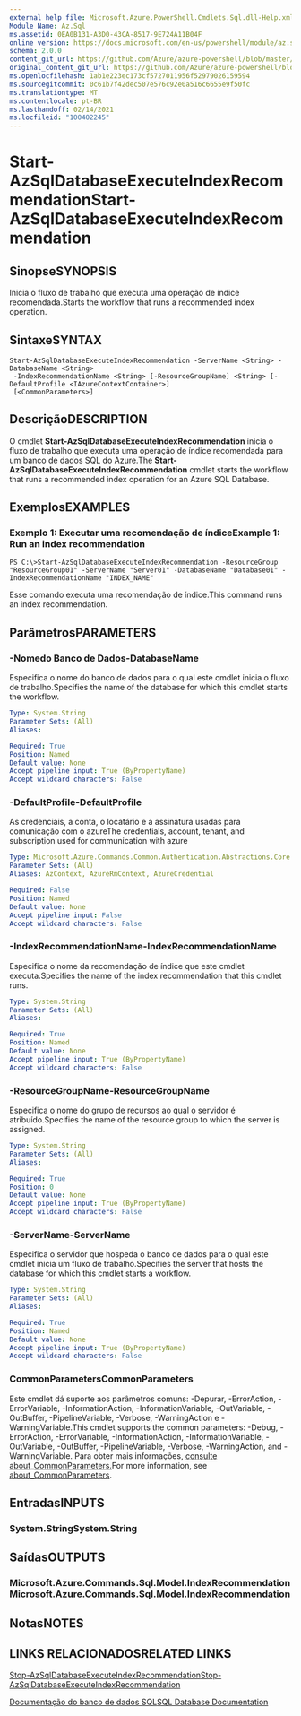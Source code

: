 ```yaml
---
external help file: Microsoft.Azure.PowerShell.Cmdlets.Sql.dll-Help.xml
Module Name: Az.Sql
ms.assetid: 0EA0B131-A3D0-43CA-8517-9E724A11B04F
online version: https://docs.microsoft.com/en-us/powershell/module/az.sql/start-azsqldatabaseexecuteindexrecommendation
schema: 2.0.0
content_git_url: https://github.com/Azure/azure-powershell/blob/master/src/Sql/Sql/help/Start-AzSqlDatabaseExecuteIndexRecommendation.md
original_content_git_url: https://github.com/Azure/azure-powershell/blob/master/src/Sql/Sql/help/Start-AzSqlDatabaseExecuteIndexRecommendation.md
ms.openlocfilehash: 1ab1e223ec173cf5727011956f52979026159594
ms.sourcegitcommit: 0c61b7f42dec507e576c92e0a516c6655e9f50fc
ms.translationtype: MT
ms.contentlocale: pt-BR
ms.lasthandoff: 02/14/2021
ms.locfileid: "100402245"
---
```

# <span data-ttu-id="a214e-101">Start-AzSqlDatabaseExecuteIndexRecommendation</span><span class="sxs-lookup"><span data-stu-id="a214e-101">Start-AzSqlDatabaseExecuteIndexRecommendation</span></span>

## <span data-ttu-id="a214e-102">Sinopse</span><span class="sxs-lookup"><span data-stu-id="a214e-102">SYNOPSIS</span></span>
<span data-ttu-id="a214e-103">Inicia o fluxo de trabalho que executa uma operação de índice recomendada.</span><span class="sxs-lookup"><span data-stu-id="a214e-103">Starts the workflow that runs a recommended index operation.</span></span>

## <span data-ttu-id="a214e-104">Sintaxe</span><span class="sxs-lookup"><span data-stu-id="a214e-104">SYNTAX</span></span>

```
Start-AzSqlDatabaseExecuteIndexRecommendation -ServerName <String> -DatabaseName <String>
 -IndexRecommendationName <String> [-ResourceGroupName] <String> [-DefaultProfile <IAzureContextContainer>]
 [<CommonParameters>]
```

## <span data-ttu-id="a214e-105">Descrição</span><span class="sxs-lookup"><span data-stu-id="a214e-105">DESCRIPTION</span></span>
<span data-ttu-id="a214e-106">O cmdlet **Start-AzSqlDatabaseExecuteIndexRecommendation** inicia o fluxo de trabalho que executa uma operação de índice recomendada para um banco de dados SQL do Azure.</span><span class="sxs-lookup"><span data-stu-id="a214e-106">The **Start-AzSqlDatabaseExecuteIndexRecommendation** cmdlet starts the workflow that runs a recommended index operation for an Azure SQL Database.</span></span>

## <span data-ttu-id="a214e-107">Exemplos</span><span class="sxs-lookup"><span data-stu-id="a214e-107">EXAMPLES</span></span>

### <span data-ttu-id="a214e-108">Exemplo 1: Executar uma recomendação de índice</span><span class="sxs-lookup"><span data-stu-id="a214e-108">Example 1: Run an index recommendation</span></span>
```
PS C:\>Start-AzSqlDatabaseExecuteIndexRecommendation -ResourceGroup "ResourceGroup01" -ServerName "Server01" -DatabaseName "Database01" -IndexRecommendationName "INDEX_NAME"
```

<span data-ttu-id="a214e-109">Esse comando executa uma recomendação de índice.</span><span class="sxs-lookup"><span data-stu-id="a214e-109">This command runs an index recommendation.</span></span>

## <span data-ttu-id="a214e-110">Parâmetros</span><span class="sxs-lookup"><span data-stu-id="a214e-110">PARAMETERS</span></span>

### <span data-ttu-id="a214e-111">-Nomedo Banco de Dados</span><span class="sxs-lookup"><span data-stu-id="a214e-111">-DatabaseName</span></span>
<span data-ttu-id="a214e-112">Especifica o nome do banco de dados para o qual este cmdlet inicia o fluxo de trabalho.</span><span class="sxs-lookup"><span data-stu-id="a214e-112">Specifies the name of the database for which this cmdlet starts the workflow.</span></span>

```yaml
Type: System.String
Parameter Sets: (All)
Aliases:

Required: True
Position: Named
Default value: None
Accept pipeline input: True (ByPropertyName)
Accept wildcard characters: False
```

### <span data-ttu-id="a214e-113">-DefaultProfile</span><span class="sxs-lookup"><span data-stu-id="a214e-113">-DefaultProfile</span></span>
<span data-ttu-id="a214e-114">As credenciais, a conta, o locatário e a assinatura usadas para comunicação com o azure</span><span class="sxs-lookup"><span data-stu-id="a214e-114">The credentials, account, tenant, and subscription used for communication with azure</span></span>

```yaml
Type: Microsoft.Azure.Commands.Common.Authentication.Abstractions.Core.IAzureContextContainer
Parameter Sets: (All)
Aliases: AzContext, AzureRmContext, AzureCredential

Required: False
Position: Named
Default value: None
Accept pipeline input: False
Accept wildcard characters: False
```

### <span data-ttu-id="a214e-115">-IndexRecommendationName</span><span class="sxs-lookup"><span data-stu-id="a214e-115">-IndexRecommendationName</span></span>
<span data-ttu-id="a214e-116">Especifica o nome da recomendação de índice que este cmdlet executa.</span><span class="sxs-lookup"><span data-stu-id="a214e-116">Specifies the name of the index recommendation that this cmdlet runs.</span></span>

```yaml
Type: System.String
Parameter Sets: (All)
Aliases:

Required: True
Position: Named
Default value: None
Accept pipeline input: True (ByPropertyName)
Accept wildcard characters: False
```

### <span data-ttu-id="a214e-117">-ResourceGroupName</span><span class="sxs-lookup"><span data-stu-id="a214e-117">-ResourceGroupName</span></span>
<span data-ttu-id="a214e-118">Especifica o nome do grupo de recursos ao qual o servidor é atribuído.</span><span class="sxs-lookup"><span data-stu-id="a214e-118">Specifies the name of the resource group to which the server is assigned.</span></span>

```yaml
Type: System.String
Parameter Sets: (All)
Aliases:

Required: True
Position: 0
Default value: None
Accept pipeline input: True (ByPropertyName)
Accept wildcard characters: False
```

### <span data-ttu-id="a214e-119">-ServerName</span><span class="sxs-lookup"><span data-stu-id="a214e-119">-ServerName</span></span>
<span data-ttu-id="a214e-120">Especifica o servidor que hospeda o banco de dados para o qual este cmdlet inicia um fluxo de trabalho.</span><span class="sxs-lookup"><span data-stu-id="a214e-120">Specifies the server that hosts the database for which this cmdlet starts a workflow.</span></span>

```yaml
Type: System.String
Parameter Sets: (All)
Aliases:

Required: True
Position: Named
Default value: None
Accept pipeline input: True (ByPropertyName)
Accept wildcard characters: False
```

### <span data-ttu-id="a214e-121">CommonParameters</span><span class="sxs-lookup"><span data-stu-id="a214e-121">CommonParameters</span></span>
<span data-ttu-id="a214e-122">Este cmdlet dá suporte aos parâmetros comuns: -Depurar, -ErrorAction, -ErrorVariable, -InformationAction, -InformationVariable, -OutVariable, -OutBuffer, -PipelineVariable, -Verbose, -WarningAction e -WarningVariable.</span><span class="sxs-lookup"><span data-stu-id="a214e-122">This cmdlet supports the common parameters: -Debug, -ErrorAction, -ErrorVariable, -InformationAction, -InformationVariable, -OutVariable, -OutBuffer, -PipelineVariable, -Verbose, -WarningAction, and -WarningVariable.</span></span> <span data-ttu-id="a214e-123">Para obter mais informações, [consulte about_CommonParameters.](https://go.microsoft.com/fwlink/?LinkID=113216)</span><span class="sxs-lookup"><span data-stu-id="a214e-123">For more information, see [about_CommonParameters](https://go.microsoft.com/fwlink/?LinkID=113216).</span></span>

## <span data-ttu-id="a214e-124">Entradas</span><span class="sxs-lookup"><span data-stu-id="a214e-124">INPUTS</span></span>

### <span data-ttu-id="a214e-125">System.String</span><span class="sxs-lookup"><span data-stu-id="a214e-125">System.String</span></span>

## <span data-ttu-id="a214e-126">Saídas</span><span class="sxs-lookup"><span data-stu-id="a214e-126">OUTPUTS</span></span>

### <span data-ttu-id="a214e-127">Microsoft.Azure.Commands.Sql.Model.IndexRecommendation</span><span class="sxs-lookup"><span data-stu-id="a214e-127">Microsoft.Azure.Commands.Sql.Model.IndexRecommendation</span></span>

## <span data-ttu-id="a214e-128">Notas</span><span class="sxs-lookup"><span data-stu-id="a214e-128">NOTES</span></span>

## <span data-ttu-id="a214e-129">LINKS RELACIONADOS</span><span class="sxs-lookup"><span data-stu-id="a214e-129">RELATED LINKS</span></span>


[<span data-ttu-id="a214e-130">Stop-AzSqlDatabaseExecuteIndexRecommendation</span><span class="sxs-lookup"><span data-stu-id="a214e-130">Stop-AzSqlDatabaseExecuteIndexRecommendation</span></span>](./Stop-AzSqlDatabaseExecuteIndexRecommendation.md)

[<span data-ttu-id="a214e-131">Documentação do banco de dados SQL</span><span class="sxs-lookup"><span data-stu-id="a214e-131">SQL Database Documentation</span></span>](https://docs.microsoft.com/azure/sql-database/)


